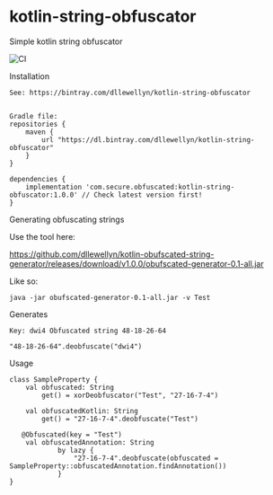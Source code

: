 # kotlin-string-obfuscator
Simple kotlin string obfuscator

![CI](https://github.com/dllewellyn/kotlin-string-obfuscator/workflows/CI/badge.svg)

Installation
```
See: https://bintray.com/dllewellyn/kotlin-string-obfuscator


Gradle file:
repositories {
    maven {
        url "https://dl.bintray.com/dllewellyn/kotlin-string-obfuscator"
    }
}

dependencies {
    implementation 'com.secure.obfuscated:kotlin-string-obfuscator:1.0.0' // Check latest version first! 
}
```

Generating obfuscating strings

Use the tool here:

https://github.com/dllewellyn/kotlin-obufscated-string-generator/releases/download/v1.0.0/obufscated-generator-0.1-all.jar

Like so:

```java -jar obufscated-generator-0.1-all.jar -v Test```

Generates

```
Key: dwi4 Obfuscated string 48-18-26-64

"48-18-26-64".deobfuscate("dwi4")
```

Usage

```
class SampleProperty {
    val obfuscated: String
        get() = xorDeobfuscator("Test", "27-16-7-4")

    val obfuscatedKotlin: String
        get() = "27-16-7-4".deobfuscate("Test")

   @Obfuscated(key = "Test")
    val obfuscatedAnnotation: String
            by lazy {
                "27-16-7-4".deobfuscate(obfuscated = SampleProperty::obfuscatedAnnotation.findAnnotation())
            }
}
```
